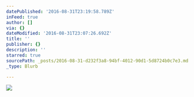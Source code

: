 ```yaml
---
datePublished: '2016-08-31T23:19:58.789Z'
inFeed: true
author: []
via: {}
dateModified: '2016-08-31T23:07:26.692Z'
title: ''
publisher: {}
description: ''
starred: true
sourcePath: _posts/2016-08-31-d232f3a8-94bf-4012-90d1-5d8724b0c7e3.md
_type: Blurb

---
```

![](https://the-grid-user-content.s3-us-west-2.amazonaws.com/40f04e67-2193-46b2-8678-fd5f3c7148ab.jpg)